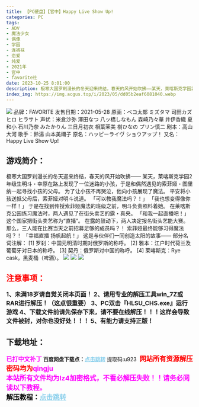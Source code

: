 ```yaml
---
title: 【PC硬盘】【官中】Happy Live Show Up!
categories: PC
tags:
- ADV
- 魔法少女
- 偶像
- 学园
- 连裤袜
- 恋爱
- 纯爱
- 2021年
- 官中
- favorite社
date: 2023-10-25 8:01:00
description: 极寒大国罗刹漫长的冬天迎来终结，春天的风开始吹拂——某天，莱喀斯克学园2年级生明斗・幸原在路上发现了一位迷路的小孩，于是和偶然遇见的索菲娅・图里纳一起寻找小孩的父母。为了让小孩不再哭泣，他向小孩展现了魔法。平安将小孩送抵父母后，索菲娅对明斗说道。「可以教我魔法吗？！」「我也想变得像你一样！」于是在找到传授索菲娅魔法的班级之前，明斗负责照料着她。在莱喀斯克公园练习魔法时，两人遇见了在街头卖艺的露・真央。
index_img: https://img.acgus.top/i/2023/05/dd05b2eaf6081040.webp
---
```

![](https://img.acgus.top/i/2023/05/dd05b2eaf6081040.webp)
品牌：FAVORITE
发售日期：2021-05-28
原画：ベコ太郎 ミズタマ 司田カズヒロ ヒラサト
声优：米倉沙弥 澤田なつ 八ッ橋しなもん 森崎乃々華 井伊香織 夏和小 石川乃奈 みたかりん 三日月初衣 相葉茉美 樹ひなの プリン慎二
剧本：高山大河
歌手：鈴湯 山本美禰子
原名：ハッピーライヴ ショウアップ！
又名：Happy Live Show Up!

## 游戏简介：
极寒大国罗刹漫长的冬天迎来终结，春天的风开始吹拂——
某天，莱喀斯克学园2年级生明斗・幸原在路上发现了一位迷路的小孩，于是和偶然遇见的索菲娅・图里纳一起寻找小孩的父母。
为了让小孩不再哭泣，他向小孩展现了魔法。
平安将小孩送抵父母后，索菲娅对明斗说道。
「可以教我魔法吗？！」
「我也想变得像你一样！」
于是在找到传授索菲娅魔法的班级之前，明斗负责照料着她。
在莱喀斯克公园练习魔法时，两人遇见了在街头卖艺的露・真央。
「和我一起直播吧！」
这个国家把街头卖艺称为“直播”。
在露的鼓动下，两人决定报名街头艺能大赛。
那么，三人能在比赛当天之前招募足够的成员吗？！
索菲娅最终能够习得魔法吗？！
「幸福直播 扬帆起航！」
这是与伙伴们一同创造太阳的故事——
部分名词注解：
[1] 罗刹：中国元明清时期对俄罗斯的称呼。
[2] 雅本：江户时代荷兰及葡萄牙对日本的称呼。
[3] 契丹：俄罗斯对中国的称呼。
[4] 莱喀斯克：Rye cask，黑麦桶（啤酒）。
![](https://img.acgus.top/i/2023/05/25c846c36c081055.webp)
![](https://img.acgus.top/i/2023/05/c0819b7ba2081045.webp)
![](https://img.acgus.top/i/2023/05/6259692fd5081050.webp)




## <font color=#FF0000 >注意事项：</font>
<font size=3><b>1、未满18岁请自觉关闭本页面！
2、请用专业的解压工具win_7Z或RAR进行解压！（这点很重要）
3、PC双击『HLSU_CHS.exe』运行游戏
4、下载文件前请先保存下来，请不要在线解压！！！这样会导致文件被封，对你也没好处！！！
5、有能力请支持正版！</b></font>

## 下载地址：
<font color=#FF00FF size=3><b>已打中文补丁</b></font>
<b>百度网盘下载点：</b><a href="https://pan.baidu.com/s/1F-5JI51hsnc91rrQrVygvg?pwd=u923" style="color: #87CEEB;"><b>点击跳转</b></a> 提取码:u923
<a style="padding: 0" href="https://post.qingju.org/AD/"><img style="max-width:100%" src="https://img.acgus.top/i/2024/07/478f689b8021d8d499ab43d21acf137a.gif" alt=""></a>
<b><font color=#FF0000 size=4>网站所有资源解压密码均为</b></font><b><font color=#FF00FF size=4>qingju</font><font color=#FF0000 ></font></b><br><b><font color=#FF00FF size=4>本站所有文件均为lz4加密格式，不看必解压失败！！请务必阅读以下教程。</b></font><br><b><font color=#000 size=4>解压教程：</b><a href="https://post.qingju.org/tutorial/000/" style="color: #87CEEB;"><b>点击跳转</b></a>
